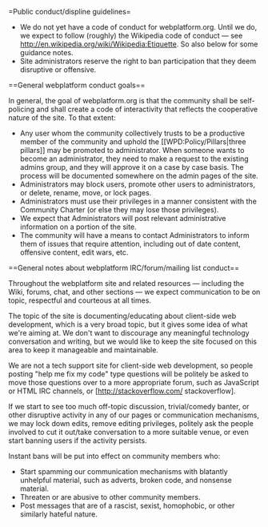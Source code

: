 =Public conduct/displine guidelines=

* We do not yet have a code of conduct for webplatform.org. Until we do, we expect to follow (roughly) the Wikipedia code of conduct — see http://en.wikipedia.org/wiki/Wikipedia:Etiquette. So also below for some guidance notes.
* Site administrators reserve the right to ban participation that they deem disruptive or offensive.

==General webplatform conduct goals==

In general, the goal of webplatform.org is that the community shall be self-policing and shall create a code of interactivity that reflects the cooperative nature of the site. To that extent:

* Any user whom the community collectively trusts to be a productive member of the community and uphold the [[WPD:Policy/Pillars|three pillars]] may be promoted to administrator. When someone wants to become an administrator, they need to make a request to the existing admins group, and they will approve it on a case by case basis. The process will be documented somewhere on the admin pages of the site.
* Administrators may block users, promote other users to administrators, or delete, rename, move, or lock pages.
* Administrators must use their privileges in a manner consistent with the Community Charter (or else they may lose those privileges).
* We expect that Administrators will post relevant administrative information on a portion of the site.
* The community will have a means to contact Administrators to inform them of issues that require attention, including out of date content, offensive content, edit wars, etc.

==General notes about webplatform IRC/forum/mailing list conduct==

Throughout the webplatform site and related resources — including the Wiki, forums, chat, and other sections — we expect communication to be on topic, respectful and courteous at all times.

The topic of the site is documenting/educating about client-side web development, which is a very broad topic, but it gives some idea of what we're aiming at. We don't want to discourage any meaningful technology conversation and writing, but we would like to keep the site focused on this area to keep it manageable and maintainable.

We are not a tech support site for client-side web development, so people posting "help me fix my code" type questions will be politely be asked to move those questions over to a more appropriate forum, such as JavaScript or HTML IRC channels, or [http://stackoverflow.com/ stackoverflow].

If we start to see too much off-topic discussion, trivial/comedy banter, or other disruptive activity in any of our pages or communication mechanisms, we may lock down edits, remove editing privileges, politely ask the people involved to cut it out/take conversation to a more suitable venue, or even start banning users if the activity persists.

Instant bans will be put into effect on community members who:

* Start spamming our communication mechanisms with blatantly unhelpful material, such as adverts, broken code, and nonsense material.
* Threaten or are abusive to other community members.
* Post messages that are of a rascist, sexist, homophobic, or other similarly hateful nature.
